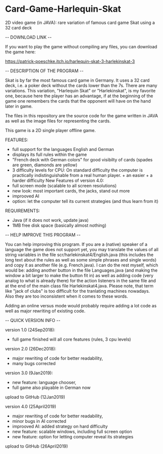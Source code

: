 # Card-Game-Harlequin-Skat
2D video game (in JAVA): rare variation of famous card game Skat using a 32 card deck

-- DOWNLOAD LINK --

If you want to play the game without compiling any files, you can download the game here:

https://patrick-poeschke.itch.io/harlequin-skat-3-harlekinskat-3

-- DESCRIPTION OF THE PROGRAM --

Skat is by far the most famous card game in Germany. It uses a 32 card deck, i.e. a poker deck without the cards lower than the 7s.
There are many variations. This variation, "Harlequin Skat" or "Harlekinskat", is my favorite one, because here the player has an advantage, if at the beginning of the game one remembers the cards that the opponent will have on the hand later in game.

The files in this repository are the source code for the game written in JAVA as well as the image files for representing the cards.

This game is a 2D single player offline game.

FEATURES:
* full support for the languages English and German
* displays its full rules within the game
* "French deck with German colors" for good visibilty of cards (spades are green, diamonds are yellow)
* 3 difficulty levels for CPU:
On standard difficulty the computer is practically indistinguishable from a real human player. + an easier + a harder difficulty
New Features of version 4.0:
* full screen mode (scalable to all screen resolutions)
* new look: most important cards, the jacks, stand out more
* improoved AI
* option: let the computer tell its current strategies (and thus learn from it)

REQUIREMENTS:
* Java (if it does not work, update java)
* 1MB free disk space (basically almost nothing)

-- HELP IMPROVE THIS PROGRAM --

You can help improving this program. If you are a (native) speaker of a language the game does not support yet, you may translate the values of all string variables in the file scr/harlekinskat4/English.java (this includes the long text about the rules as well as some simple phrases and single words) and copy it as another file (e.g. French.java). I can do the rest myself, which would be: adding another button in the file Languages.java (and making the window a bit larger to make the button fit in) as well as adding code (very analog to what is already there) for the action listeners in the same file and at the end of the main class file Harlekinskat4.java.
Please note, that term like "jack of clubs" is too difficult for the tranlating machines nowadays. Also they are too inconsistent when it comes to these words.

Adding an online versus mode would probably require adding a lot code as well as major rewriting of existing code.


-- QUICK VERSION INFO --

version 1.0 (24Sep2018):
* full game finished will all core features (rules, 3 cpu levels)

version 2.0 (26Dec2018):
* major rewriting of code for better readability,
* many bugs corrected

version 3.0 (9Jan2019):
* new feature: language chooser,
* full game also playable in German now

upload to GitHub (12Jan2019)

version 4.0 (25April2019)
* major rewriting of code for better readability,
* minor bugs in AI corrected
* improoved AI: added strategy on hard difficulty
* new feature: scalable windows, including full screen option
* new feature: option for letting computer reveal its strategies

upload to GitHub (26April2019)
